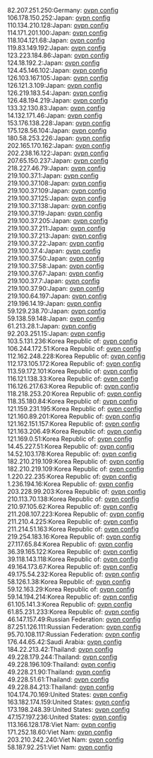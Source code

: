 82.207.251.250:Germany: [ovpn config](vpn/82_207_251_250.ovpn)  
106.178.150.252:Japan: [ovpn config](vpn/106_178_150_252.ovpn)  
110.134.210.128:Japan: [ovpn config](vpn/110_134_210_128.ovpn)  
114.171.201.100:Japan: [ovpn config](vpn/114_171_201_100.ovpn)  
118.104.121.68:Japan: [ovpn config](vpn/118_104_121_68.ovpn)  
119.83.149.192:Japan: [ovpn config](vpn/119_83_149_192.ovpn)  
123.223.184.86:Japan: [ovpn config](vpn/123_223_184_86.ovpn)  
124.18.192.2:Japan: [ovpn config](vpn/124_18_192_2.ovpn)  
124.45.146.102:Japan: [ovpn config](vpn/124_45_146_102.ovpn)  
126.103.167.105:Japan: [ovpn config](vpn/126_103_167_105.ovpn)  
126.121.3.109:Japan: [ovpn config](vpn/126_121_3_109.ovpn)  
126.219.183.54:Japan: [ovpn config](vpn/126_219_183_54.ovpn)  
126.48.194.219:Japan: [ovpn config](vpn/126_48_194_219.ovpn)  
133.32.130.83:Japan: [ovpn config](vpn/133_32_130_83.ovpn)  
14.132.171.46:Japan: [ovpn config](vpn/14_132_171_46.ovpn)  
153.176.138.228:Japan: [ovpn config](vpn/153_176_138_228.ovpn)  
175.128.56.104:Japan: [ovpn config](vpn/175_128_56_104.ovpn)  
180.58.253.226:Japan: [ovpn config](vpn/180_58_253_226.ovpn)  
202.165.170.162:Japan: [ovpn config](vpn/202_165_170_162.ovpn)  
202.238.16.122:Japan: [ovpn config](vpn/202_238_16_122.ovpn)  
207.65.150.237:Japan: [ovpn config](vpn/207_65_150_237.ovpn)  
218.227.46.79:Japan: [ovpn config](vpn/218_227_46_79.ovpn)  
219.100.37.1:Japan: [ovpn config](vpn/219_100_37_1.ovpn)  
219.100.37.108:Japan: [ovpn config](vpn/219_100_37_108.ovpn)  
219.100.37.109:Japan: [ovpn config](vpn/219_100_37_109.ovpn)  
219.100.37.125:Japan: [ovpn config](vpn/219_100_37_125.ovpn)  
219.100.37.138:Japan: [ovpn config](vpn/219_100_37_138.ovpn)  
219.100.37.19:Japan: [ovpn config](vpn/219_100_37_19.ovpn)  
219.100.37.205:Japan: [ovpn config](vpn/219_100_37_205.ovpn)  
219.100.37.211:Japan: [ovpn config](vpn/219_100_37_211.ovpn)  
219.100.37.213:Japan: [ovpn config](vpn/219_100_37_213.ovpn)  
219.100.37.22:Japan: [ovpn config](vpn/219_100_37_22.ovpn)  
219.100.37.4:Japan: [ovpn config](vpn/219_100_37_4.ovpn)  
219.100.37.50:Japan: [ovpn config](vpn/219_100_37_50.ovpn)  
219.100.37.58:Japan: [ovpn config](vpn/219_100_37_58.ovpn)  
219.100.37.67:Japan: [ovpn config](vpn/219_100_37_67.ovpn)  
219.100.37.7:Japan: [ovpn config](vpn/219_100_37_7.ovpn)  
219.100.37.90:Japan: [ovpn config](vpn/219_100_37_90.ovpn)  
219.100.64.197:Japan: [ovpn config](vpn/219_100_64_197.ovpn)  
219.196.14.19:Japan: [ovpn config](vpn/219_196_14_19.ovpn)  
59.129.238.70:Japan: [ovpn config](vpn/59_129_238_70.ovpn)  
59.138.59.148:Japan: [ovpn config](vpn/59_138_59_148.ovpn)  
61.213.28.1:Japan: [ovpn config](vpn/61_213_28_1.ovpn)  
92.203.251.15:Japan: [ovpn config](vpn/92_203_251_15.ovpn)  
103.5.131.236:Korea Republic of: [ovpn config](vpn/103_5_131_236.ovpn)  
106.244.172.51:Korea Republic of: [ovpn config](vpn/106_244_172_51.ovpn)  
112.162.248.228:Korea Republic of: [ovpn config](vpn/112_162_248_228.ovpn)  
112.173.105.172:Korea Republic of: [ovpn config](vpn/112_173_105_172.ovpn)  
113.59.172.101:Korea Republic of: [ovpn config](vpn/113_59_172_101.ovpn)  
116.121.138.33:Korea Republic of: [ovpn config](vpn/116_121_138_33.ovpn)  
116.126.217.63:Korea Republic of: [ovpn config](vpn/116_126_217_63.ovpn)  
118.218.253.20:Korea Republic of: [ovpn config](vpn/118_218_253_20.ovpn)  
118.35.180.84:Korea Republic of: [ovpn config](vpn/118_35_180_84.ovpn)  
121.159.231.195:Korea Republic of: [ovpn config](vpn/121_159_231_195.ovpn)  
121.160.89.201:Korea Republic of: [ovpn config](vpn/121_160_89_201.ovpn)  
121.162.151.157:Korea Republic of: [ovpn config](vpn/121_162_151_157.ovpn)  
121.163.206.49:Korea Republic of: [ovpn config](vpn/121_163_206_49.ovpn)  
121.169.0.51:Korea Republic of: [ovpn config](vpn/121_169_0_51.ovpn)  
14.45.227.51:Korea Republic of: [ovpn config](vpn/14_45_227_51.ovpn)  
14.52.103.178:Korea Republic of: [ovpn config](vpn/14_52_103_178.ovpn)  
182.210.219.109:Korea Republic of: [ovpn config](vpn/182_210_219_109.ovpn)  
182.210.219.109:Korea Republic of: [ovpn config](vpn/182_210_219_109.ovpn)  
1.220.22.235:Korea Republic of: [ovpn config](vpn/1_220_22_235.ovpn)  
1.236.194.16:Korea Republic of: [ovpn config](vpn/1_236_194_16.ovpn)  
203.228.99.203:Korea Republic of: [ovpn config](vpn/203_228_99_203.ovpn)  
210.113.70.138:Korea Republic of: [ovpn config](vpn/210_113_70_138.ovpn)  
210.97.105.62:Korea Republic of: [ovpn config](vpn/210_97_105_62.ovpn)  
211.208.107.223:Korea Republic of: [ovpn config](vpn/211_208_107_223.ovpn)  
211.210.4.225:Korea Republic of: [ovpn config](vpn/211_210_4_225.ovpn)  
211.214.51.163:Korea Republic of: [ovpn config](vpn/211_214_51_163.ovpn)  
219.254.183.16:Korea Republic of: [ovpn config](vpn/219_254_183_16.ovpn)  
27.117.65.84:Korea Republic of: [ovpn config](vpn/27_117_65_84.ovpn)  
36.39.165.122:Korea Republic of: [ovpn config](vpn/36_39_165_122.ovpn)  
39.118.143.118:Korea Republic of: [ovpn config](vpn/39_118_143_118.ovpn)  
49.164.173.67:Korea Republic of: [ovpn config](vpn/49_164_173_67.ovpn)  
49.175.54.232:Korea Republic of: [ovpn config](vpn/49_175_54_232.ovpn)  
58.126.1.38:Korea Republic of: [ovpn config](vpn/58_126_1_38.ovpn)  
59.12.163.29:Korea Republic of: [ovpn config](vpn/59_12_163_29.ovpn)  
59.14.194.214:Korea Republic of: [ovpn config](vpn/59_14_194_214.ovpn)  
61.105.141.3:Korea Republic of: [ovpn config](vpn/61_105_141_3.ovpn)  
61.85.231.233:Korea Republic of: [ovpn config](vpn/61_85_231_233.ovpn)  
46.147.157.49:Russian Federation: [ovpn config](vpn/46_147_157_49.ovpn)  
87.251.126.111:Russian Federation: [ovpn config](vpn/87_251_126_111.ovpn)  
95.70.108.117:Russian Federation: [ovpn config](vpn/95_70_108_117.ovpn)  
176.44.65.42:Saudi Arabia: [ovpn config](vpn/176_44_65_42.ovpn)  
184.22.213.42:Thailand: [ovpn config](vpn/184_22_213_42.ovpn)  
49.228.179.244:Thailand: [ovpn config](vpn/49_228_179_244.ovpn)  
49.228.196.109:Thailand: [ovpn config](vpn/49_228_196_109.ovpn)  
49.228.21.90:Thailand: [ovpn config](vpn/49_228_21_90.ovpn)  
49.228.51.61:Thailand: [ovpn config](vpn/49_228_51_61.ovpn)  
49.228.84.213:Thailand: [ovpn config](vpn/49_228_84_213.ovpn)  
104.174.70.169:United States: [ovpn config](vpn/104_174_70_169.ovpn)  
163.182.174.159:United States: [ovpn config](vpn/163_182_174_159.ovpn)  
173.198.248.39:United States: [ovpn config](vpn/173_198_248_39.ovpn)  
47.157.197.236:United States: [ovpn config](vpn/47_157_197_236.ovpn)  
113.166.128.178:Viet Nam: [ovpn config](vpn/113_166_128_178.ovpn)  
171.252.18.60:Viet Nam: [ovpn config](vpn/171_252_18_60.ovpn)  
203.210.242.240:Viet Nam: [ovpn config](vpn/203_210_242_240.ovpn)  
58.187.92.251:Viet Nam: [ovpn config](vpn/58_187_92_251.ovpn)  
